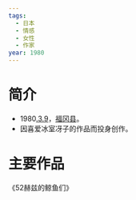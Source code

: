 ```yaml
---
tags:
  - 日本
  - 情感
  - 女性
  - 作家
year: 1980
---
```

# 简介

- 1980[.3.9](2024-03-09.md)，[福冈县](福冈县.md)。
- 因喜爱冰室冴子的作品而投身创作。
# 主要作品

《52赫兹的鲸鱼们》